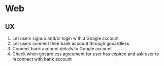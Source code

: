 # Web

## UX

1. Let users signup and/or login with a Google account
2. Let users connect their bank account through gocardless
3. Connect bank account details to Google account
4. Check when gocardless agreement for user has expired and ask user to reconnect with bank account
